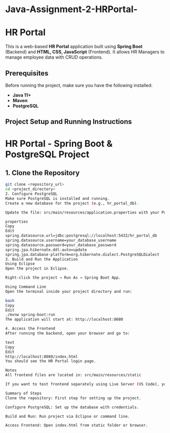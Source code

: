 # Java-Assignment-2-HRPortal-
# HR Portal

This is a web-based **HR Portal** application built using **Spring Boot** (Backend) and **HTML, CSS, JavaScript** (Frontend). It allows HR Managers to manage employee data with CRUD operations.

## Prerequisites

Before running the project, make sure you have the following installed:

- **Java 11+**
- **Maven**
- **PostgreSQL**

## Project Setup and Running Instructions

# HR Portal - Spring Boot & PostgreSQL Project

## 1. Clone the Repository

```bash
git clone <repository_url>
cd <project_directory>
2. Configure PostgreSQL
Make sure PostgreSQL is installed and running.
Create a new database for the project (e.g., hr_portal_db).

Update the file: src/main/resources/application.properties with your PostgreSQL credentials:

properties
Copy
Edit
spring.datasource.url=jdbc:postgresql://localhost:5432/hr_portal_db
spring.datasource.username=your_database_username
spring.datasource.password=your_database_password
spring.jpa.hibernate.ddl-auto=update
spring.jpa.database-platform=org.hibernate.dialect.PostgreSQLDialect
3. Build and Run the Application
Using Eclipse
Open the project in Eclipse.

Right-click the project → Run As → Spring Boot App.

Using Command Line
Open the terminal inside your project directory and run:

bash
Copy
Edit
./mvnw spring-boot:run
The application will start at: http://localhost:8080

4. Access the Frontend
After running the backend, open your browser and go to:

text
Copy
Edit
http://localhost:8080/index.html
You should see the HR Portal login page.

Notes
All frontend files are located in: src/main/resources/static

If you want to test frontend separately using Live Server (VS Code), you can open index.html directly in your browser without any backend.

Summary of Steps
Clone the repository: First step for setting up the project.

Configure PostgreSQL: Set up the database with credentials.

Build and Run: Run project via Eclipse or command line.

Access Frontend: Open index.html from static folder or browser.










